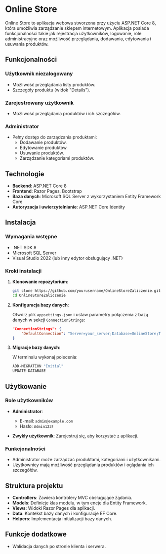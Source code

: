 # Online Store

Online Store to aplikacja webowa stworzona przy użyciu ASP.NET Core 8, która umożliwia zarządzanie sklepem internetowym. Aplikacja posiada funkcjonalności takie jak rejestracja użytkowników, logowanie, role administracyjne oraz możliwość przeglądania, dodawania, edytowania i usuwania produktów.
## Funkcjonalności

### Użytkownik niezalogowany
- Możliwość przeglądania listy produktów.
- Szczegóły produktu (widok "Details").

### Zarejestrowany użytkownik
- Możliwość przeglądania produktów i ich szczegółów.

### Administrator
- Pełny dostęp do zarządzania produktami:
  - Dodawanie produktów.
  - Edytowanie produktów.
  - Usuwanie produktów.
  - Zarządzanie kategoriami produktów.

## Technologie

- **Backend**: ASP.NET Core 8
- **Frontend**: Razor Pages, Bootstrap
- **Baza danych**: Microsoft SQL Server z wykorzystaniem Entity Framework Core
- **Autoryzacja i uwierzytelnianie**: ASP.NET Core Identity

## Instalacja

### Wymagania wstępne

- .NET SDK 8
- Microsoft SQL Server
- Visual Studio 2022 (lub inny edytor obsługujący .NET)

### Kroki instalacji

1. **Klonowanie repozytorium**:

   ```bash
   git clone https://github.com/yourusername/OnlineStoreZaliczenie.git
   cd OnlineStoreZaliczenie
   ```

2. **Konfiguracja bazy danych**:

   Otwórz plik `appsettings.json` i ustaw parametry połączenia z bazą danych w sekcji `ConnectionStrings`:

   ```json
   "ConnectionStrings": {
       "DefaultConnection": "Server=your_server;Database=OnlineStore;Trusted_Connection=True;MultipleActiveResultSets=true"
   }
   ```

3. **Migracje bazy danych**:

   W terminalu wykonaj polecenia:

   ```bash
   ADD-MIGRATION "Initial"
   UPDATE-DATABASE
   ```

## Użytkowanie

### Role użytkowników

- **Administrator**:
  - E-mail: `admin@example.com`
  - Hasło: `Admin123!`

- **Zwykły użytkownik**: Zarejestruj się, aby korzystać z aplikacji.

### Funkcjonalności
- Administrator może zarządzać produktami, kategoriami i użytkownikami.
- Użytkownicy mają możliwość przeglądania produktów i oglądania ich szczegółów.

## Struktura projektu

- **Controllers**: Zawiera kontrolery MVC obsługujące żądania.
- **Models**: Definicje klas modelu, w tym encje dla Entity Framework.
- **Views**: Widoki Razor Pages dla aplikacji.
- **Data**: Kontekst bazy danych i konfiguracje EF Core.
- **Helpers**: Implementacja initializacji bazy danych.

## Funkcje dodatkowe

- Walidacja danych po stronie klienta i serwera.

